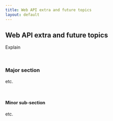 ```yaml
---
title: Web API extra and future topics
layout: default
---
```


## Web API extra and future topics

Explain

<br>

### Major section

etc.

<br>

#### Minor sub-section

etc.

<br>

